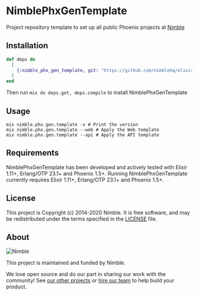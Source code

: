 # NimblePhxGenTemplate

Project repository template to set up all public Phoenix projects at [Nimble](https://nimblehq.co/)

## Installation

```elixir
def deps do
  [
    {:nimble_phx_gen_template, git: "https://github.com/nimblehq/elixir-templates", branch: "master", only: :dev}
  ]
end
```

Then run `mix do deps.get, deps.compile` to install NimblePhxGenTemplate

## Usage

```
mix nimble.phx.gen.template -v # Print the version
mix nimble.phx.gen.template --web # Apply the Web template
mix nimble.phx.gen.template --api # Apply the API template
```
## Requirements

NimblePhxGenTemplate has been developed and actively tested with Elixir 1.11+, Erlang/OTP 23.1+ and Phoenix 1.5+. Running NimblePhxGenTemplate currently requires Elixir 1.11+, Erlang/OTP 23.1+ and Phoenix 1.5+.

## License

This project is Copyright (c) 2014-2020 Nimble. It is free software,
and may be redistributed under the terms specified in the [LICENSE] file.

[LICENSE]: /LICENSE

## About

![Nimble](https://assets.nimblehq.co/logo/dark/logo-dark-text-160.png)

This project is maintained and funded by Nimble.

We love open source and do our part in sharing our work with the community!
See [our other projects][community] or [hire our team][hire] to help build your product.

[community]: https://github.com/nimblehq
[hire]: https://nimblehq.co/

